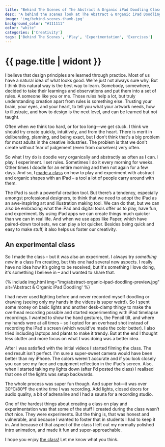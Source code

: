 ```yaml
---
title: "Behind The Scenes of The Abstract & Organic iPad Doodling Class"
desc: "A behind the scenes look at The Abstract & Organic iPad Doodling Class"
image: 'img/behind-scenes-thumb.jpg'
background_color: "#111111"
color: "white"
categories: ['Creativity']
tags: ['Behind The Scenes', 'Play', 'Experimentation', 'Exercises']
---
```

# {{ page.title | widont }}

I believe that design principles are learned through practice. Most of us have a natural idea of what looks good. We’re just not always sure why. But I think this natural way is the best way to learn. Somebody, somewhere, decided to take their learnings and observations and put them into a set of rules. A someone like you or me. Those rules help a lot, but truly understanding creation apart from rules is something else. Trusting your brain, your eyes, and your heart, to tell you what your artwork needs, how to illustrate, and how to design is the next level, and can be learned but not taught.

Often when we think too hard, or for too long—we get stuck. I think we should try create quickly, intuitively, and from the heart. There is merit in deliberating, planning, and being exact, but I don't think that's a big problem for most adults in the creative industries. The problem is that we don't create without fear of judgement (even from ourselves) very often.

So what I try do is doodle very organically and abstractly as often as I can. I play. I experiment. I set rules. Sometimes I do it every morning for weeks. Other times I doodle for an entire morning and then not again for a few days. And so, I [made a class](/classes/abstract-organic-ipad-doodling) on how to play and experiment with abstract and organic shapes with an iPad – a tool a lot of people carry around with them.

The iPad is such a powerful creation tool. But there’s a tendency, especially amongst professional designers, to think that we need to adopt the iPad as an awe-inspiring art and illustration making tool. We can do that, but we can also be embracing what the iPad and digital tools offer us to play, have fun, and experiment. By using iPad apps we can create things much quicker than we can in real life. And when we use apps like Paper, which have paired-down tool sets, we can play a lot quicker. Besides being quick and easy to make stuff, it also helps us foster our creativity.

## An experimental class
So I made the class – but it was also an experiment. I always try *something new* in a class I'm creating, but this one had several new aspects. I really have no idea how it’s going to be received, but it's something I love doing, it's something I believe in – and I wanted to share that.

{% include img.html img="img/abstract-organic-ipad-doodling-preview.jpg" alt='Abstract & Organic iPad Doodling' %}

I had never used lighting before and never recorded myself doodling or drawing (seeing only my hands in the videos is super weird). So I spent some money on basic lights and another desk-clamp thingy to make the overhead recording possible and started experimenting with iPad timelapse recordings. I wanted to show the hand gestures, the Pencil tilt, and where my hands were at all times – so I opted for an overhead shot instead of recording the iPad's screen (which would've made the color better). I also tried including laptops and plants to make it trendy. But at the end I thought less clutter and more focus on what I was doing was a better idea.

After I was satisfied with the initial videos I started filming the class. The end result isn't perfect. I'm sure a super-sweet camera would have been better than my iPhone. The colors weren't accurate and if you look closely you can see my face and equipment reflection in the iPad's screen. Also, when I started taking my lights down (after I'd posted the class) I realised that one of the lights was setup backwards.

The whole process was super fun though. And super hot—it was over 30ºC/80ºF the entire time I was recording. Add lights, closed doors for audio quality, a bit of adrenaline and I had a sauna for a recording studio.

One of the hardest things about creating a class on play and experimentation was that some of the stuff I created during the class wasn’t *that* nice. They were experiments. But the thing is, that was honest and vulnerable, and because I wanted to foster that in students I had to keep it in. And because of that aspect of the class I left out my normally polished intro animation, and made it fun and super-approachable.

I hope you enjoy [the class!](/classes/abstract-organic-ipad-doodling) Let me know what you think.